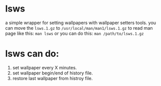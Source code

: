 # lsws
a simple wrapper for setting wallpapers with wallpaper setters tools.
you can move the `lsws.1.gz` to `/usr/local/man/man1/lsws.1.gz` to read man page like this: `man lsws`
or you can do this: `man /path/to/lsws.1.gz`
# lsws can do:
1. set wallpaper every X minutes.
2. set wallpaper begin/end of history file.
3. restore last wallpaper from histroy file.
